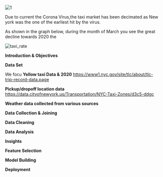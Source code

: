 ![1](https://user-images.githubusercontent.com/16584326/101976413-0e7c3b80-3c13-11eb-87c8-513934739789.jpg)


Due to current the Corona Virus,the taxi market has been decimated as New york was the one of the earliest hit by the virus.

As shown in the graph below, during the month of March you see the great decline towards  2020 the 

![taxi_rate](https://user-images.githubusercontent.com/16584326/101976845-5309d600-3c17-11eb-88a6-a46fecaa9a0a.png)


<b>Introduction & Objectives</b>

<b>Data Set</b>

We focu
<b>Yellow taxi Data & 2020</b>
https://www1.nyc.gov/site/tlc/about/tlc-trip-record-data.page

<b>Pickup/dropoff location data</b>
https://data.cityofnewyork.us/Transportation/NYC-Taxi-Zones/d3c5-ddgc

<b>Weather data collected from various sources </b>

<b>Data Collection & Joining</b>

<b>Data Cleaning</b>


<b>Data Analysis</b>


<b>Insights</b>


<b>Feature Selection</b>


<b>Model Building</b>


<b>Deployment</b>


